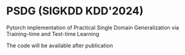 # PSDG (SIGKDD KDD'2024)

Pytorch implementation of Practical Single Domain Generalization via Training-time and Test-time Learning

The code will be available after publication
